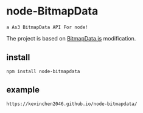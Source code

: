 # node-BitmapData
    a As3 BitmapData API For node!
The project is based on [BitmapData.js](https://github.com/martinffx/bitmapdata.js) modification.

## install
    npm install node-bitmapdata
## example
    https://kevinchen2046.github.io/node-bitmapdata/
